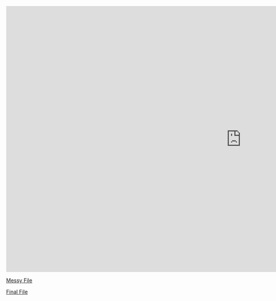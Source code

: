 <iframe width="1274" height="721" src="https://www.youtube.com/watch?v=QhAz0iYE3Dw" title="YouTube video player" frameborder="0" allow="accelerometer; autoplay; clipboard-write; encrypted-media; gyroscope; picture-in-picture" allowfullscreen></iframe>

[Messy File](html/Messy.html)

[Final File](html/Final_Project.html)


